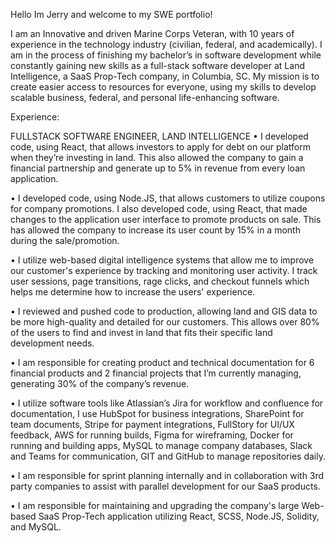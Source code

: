 Hello Im Jerry and welcome to my SWE portfolio!

I am an Innovative and driven Marine Corps Veteran, with 10 years of experience in the technology industry (civilian, federal, and academically). I am in the process of finishing my bachelor’s in software development while constantly gaining new skills as a full-stack software developer at Land Intelligence, a SaaS Prop-Tech company, in Columbia, SC. My mission is to create easier access to resources for everyone, using my skills to develop scalable business, federal, and personal life-enhancing software.

Experience:

FULLSTACK SOFTWARE ENGINEER, LAND INTELLIGENCE
• I developed code, using React, that allows investors to apply for debt on our platform when they’re investing in land. This also allowed the company to gain a financial partnership and generate up to 5% in revenue from every loan application.

• I developed code, using Node.JS, that allows customers to utilize coupons for company promotions. I also developed code, using React, that made changes to the application user interface to promote products on sale. This has allowed the company to increase its user count by 15% in a month during the sale/promotion.

• I utilize web-based digital intelligence systems that allow me to improve our customer's experience by tracking and monitoring user activity. I track user sessions, page transitions, rage clicks, and checkout funnels which helps me determine how to increase the users' experience.

• I reviewed and pushed code to production, allowing land and GIS data to be more high-quality and detailed for our customers. This allows over 80% of the users to find and invest in land that fits their specific land development needs.

• I am responsible for creating product and technical documentation for 6 financial products and 2 financial projects that I’m currently managing, generating 30% of the company’s revenue.

• I utilize software tools like Atlassian’s Jira for workflow and confluence for documentation, I use HubSpot for business integrations, SharePoint for team documents, Stripe for payment integrations, FullStory for UI/UX feedback, AWS for running builds, Figma for wireframing, Docker for running and building apps, MySQL to manage company databases, Slack and Teams for communication, GIT and GitHub to manage repositories daily.

• I am responsible for sprint planning internally and in collaboration with 3rd party companies to assist with parallel development for our SaaS products.

• I am responsible for maintaining and upgrading the company's large
Web-based SaaS Prop-Tech application utilizing React, SCSS, Node.JS, Solidity, and MySQL.
